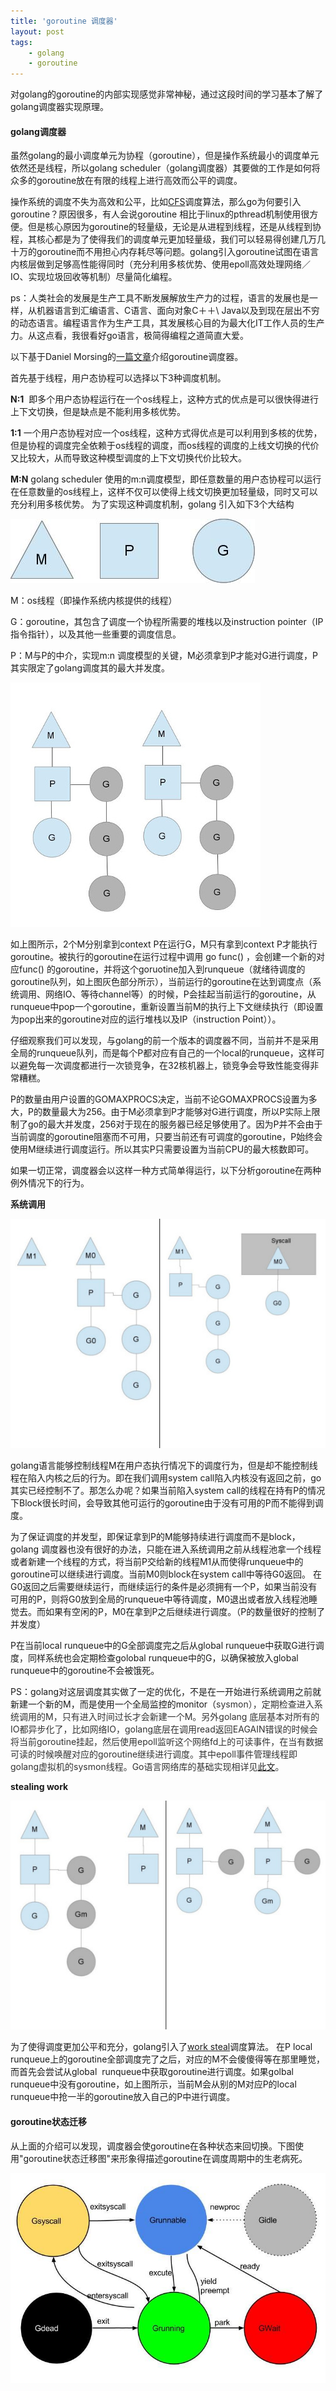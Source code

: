 ```yaml
---
title: 'goroutine 调度器'
layout: post
tags:
    - golang
    - goroutine
---
```




对golang的goroutine的内部实现感觉非常神秘，通过这段时间的学习基本了解了golang调度器实现原理。 

#### golang调度器 

虽然golang的最小调度单元为协程（goroutine），但是操作系统最小的调度单元依然还是线程，所以golang scheduler（golang调度器）其要做的工作是如何将众多的goroutine放在有限的线程上进行高效而公平的调度。 

操作系统的调度不失为高效和公平，比如[CFS][1]调度算法，那么go为何要引入goroutine？原因很多，有人会说goroutine 相比于linux的pthread机制使用很方便。但是核心原因为goroutine的轻量级，无论是从进程到线程，还是从线程到协程，其核心都是为了使得我们的调度单元更加轻量级，我们可以轻易得创建几万几十万的goroutine而不用担心内存耗尽等问题。golang引入goroutine试图在语言内核层做到足够高性能得同时（充分利用多核优势、使用epoll高效处理网络／IO、实现垃圾回收等机制）尽量简化编程。

 ps：人类社会的发展是生产工具不断发展解放生产力的过程，语言的发展也是一样，从机器语言到汇编语言、C语言、面向对象C＋＋\ Java以及到现在层出不穷的动态语言。编程语言作为生产工具，其发展核心目的为最大化IT工作人员的生产力。从这点看，我很看好go语言，极简得编程之道简直大爱。 
 
 以下基于Daniel Morsing的[一篇文章][2]介绍goroutine调度器。 
 
 首先基于线程，用户态协程可以选择以下3种调度机制。 
 
 
**N:1**  即多个用户态协程运行在一个os线程上，这种方式的优点是可以很快得进行上下文切换，但是缺点是不能利用多核优势。 

**1:1** 一个用户态协程对应一个os线程，这种方式得优点是可以利用到多核的优势，但是协程的调度完全依赖于os线程的调度，而os线程的调度的上线文切换的代价又比较大，从而导致这种模型调度的上下文切换代价比较大。 

**M:N** golang scheduler 使用的m:n调度模型，即任意数量的用户态协程可以运行在任意数量的os线程上，这样不仅可以使得上线文切换更加轻量级，同时又可以充分利用多核优势。 为了实现这种调度机制，golang 引入如下3个大结构 <!--more-->

![our-cast.jpg](/media/files/2014/09/24/our-cast.jpg)

M：os线程（即操作系统内核提供的线程） 

G：goroutine，其包含了调度一个协程所需要的堆栈以及instruction pointer（IP指令指针），以及其他一些重要的调度信息。 

P：M与P的中介，实现m:n 调度模型的关键，M必须拿到P才能对G进行调度，P其实限定了golang调度其的最大并发度。 

![in-motion.jpg](/media/files/2014/09/24/in-motion.jpg)


如上图所示，2个M分别拿到context P在运行G，M只有拿到context P才能执行goroutine。被执行的goroutine在运行过程中调用 go func() ，会创建一个新的对应func() 的goroutine，并将这个goruotine加入到runqueue（就绪待调度的goroutine队列，如上图灰色部分所示），当前运行的goroutine在达到调度点（系统调用、网络IO、等待channel等）的时候，P会挂起当前运行的goroutine，从runqueue中pop一个goroutine，重新设置当前M的执行上下文继续执行（即设置为pop出来的goroutine对应的运行堆栈以及IP（instruction Point））。

仔细观察我们可以发现，与golang的前一个版本的调度器不同，当前并不是采用全局的runqueue队列，而是每个P都对应有自己的一个local的runqueue，这样可以避免每一次调度都进行一次锁竞争，在32核机器上，锁竞争会导致性能变得非常糟糕。 

P的数量由用户设置的GOMAXPROCS决定，当前不论GOMAXPROCS设置为多大，P的数量最大为256。由于M必须拿到P才能够对G进行调度，所以P实际上限制了go的最大并发度，256对于现在的服务器已经足够使用了。因为P并不会由于当前调度的goroutine阻塞而不可用，只要当前还有可调度的goroutine，P始终会使用M继续进行调度运行。所以其实P只需要设置为当前CPU的最大核数即可。 

如果一切正常，调度器会以这样一种方式简单得运行，以下分析goroutine在两种例外情况下的行为。 

**系统调用** 

![syscall.jpg](/media/files/2014/09/24/syscall.jpg)

golang语言能够控制线程M在用户态执行情况下的调度行为，但是却不能控制线程在陷入内核之后的行为。即在我们调用system call陷入内核没有返回之前，go其实已经控制不了。那怎么办呢？如果当前陷入system call的线程在持有P的情况下Block很长时间，会导致其他可运行的goroutine由于没有可用的P而不能得到调度。

 为了保证调度的并发型，即保证拿到P的M能够持续进行调度而不是block，golang 调度器也没有很好的办法，只能在进入系统调用之前从线程池拿一个线程或者新建一个线程的方式，将当前P交给新的线程M1从而使得runqueue中的goroutine可以继续进行调度。当前M0则block在system call中等待G0返回。 在G0返回之后需要继续运行，而继续运行的条件是必须拥有一个P，如果当前没有可用的P，则将G0放到全局的runqueue中等待调度，M0退出或者放入线程池睡觉去。而如果有空闲的P，M0在拿到P之后继续进行调度。（P的数量很好的控制了并发度） 
 
 P在当前local runqueue中的G全部调度完之后从global runqueue中获取G进行调度，同样系统也会定期检查golobal runqueue中的G，以确保被放入global runqueue中的goroutine不会被饿死。
 
  PS：golang对这层调度其实做了一定的优化，不是在一开始进行系统调用之前就新建一个新的M，而是使用一个全局监控的monitor（<span style="color: #333333;">sysmon），定期检查进入系统调用的M，只有进入时间过长才会新建一个M。另外golang 底层基本对所有的IO都异步化了，比如网络IO，golang底层在调用read返回EAGAIN错误的时候会将当前goroutine挂起，然后使用epoll监听这个网络fd上的可读事件，在当有数据可读的时候唤醒对应的goroutine继续进行调度。其中epoll事件管理线程即golang虚拟机的sysmon线程。Go语言网络库的基础实现相详见<a href="http://skoo.me/go/2014/04/21/go-net-core/" target="_blank">此文</a>。</span> 
  
  
**stealing work** 

![steal.jpg](/media/files/2014/09/24/steal.jpg)

为了使得调度更加公平和充分，golang引入了<a href="http://supertech.csail.mit.edu/papers/steal.pdf" target="_blank">work steal</a>调度算法。 在P local runqueue上的goroutine全部调度完了之后，对应的M不会傻傻得等在那里睡觉，而首先会尝试从global  runqueue中获取goroutine进行调度。如果golbal runqueue中没有goroutine，如上图所示，当前M会从别的M对应P的local runqueue中抢一半的goroutine放入自己的P中进行调度。

 
#### goroutine状态迁移 

从上面的介绍可以发现，调度器会使goroutine在各种状态来回切换。下图使用"goroutine状态迁移图"来形象得描述goroutine在调度周期中的生老病死。 

![goroutinestate.jpg](/media/files/2014/09/24/goroutinestate.jpg)

 [1]: http://www.ibm.com/developerworks/library/l-completely-fair-scheduler/
 [2]: http://morsmachine.dk/go-scheduler
